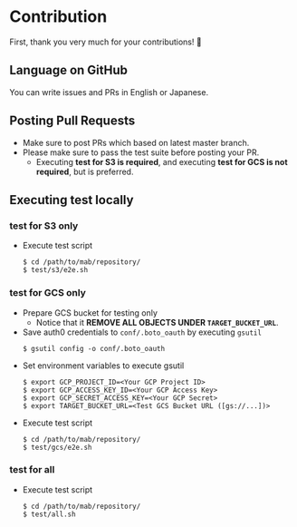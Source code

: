Contribution
============

First, thank you very much for your contributions! :tada:

Language on GitHub
------------------

You can write issues and PRs in English or Japanese.

Posting Pull Requests
---------------------

* Make sure to post PRs which based on latest master branch.
* Please make sure to pass the test suite before posting your PR.
    * Executing **test for S3 is required**, and executing **test for GCS is not required**, but is preferred.

Executing test locally
----------------------

### test for S3 only

* Execute test script
    ```
    $ cd /path/to/mab/repository/
    $ test/s3/e2e.sh
    ```

### test for GCS only

* Prepare GCS bucket for testing only
    * Notice that it **REMOVE ALL OBJECTS UNDER `TARGET_BUCKET_URL`**.
* Save auth0 credentials to `conf/.boto_oauth` by executing `gsutil`
    ```
    $ gsutil config -o conf/.boto_oauth
    ```
* Set environment variables to execute gsutil
    ```
    $ export GCP_PROJECT_ID=<Your GCP Project ID>
    $ export GCP_ACCESS_KEY_ID=<Your GCP Access Key>
    $ export GCP_SECRET_ACCESS_KEY=<Your GCP Secret>
    $ export TARGET_BUCKET_URL=<Test GCS Bucket URL ([gs://...])>
    ```
* Execute test script
    ```
    $ cd /path/to/mab/repository/
    $ test/gcs/e2e.sh
    ```

### test for all

* Execute test script
    ```
    $ cd /path/to/mab/repository/
    $ test/all.sh
    ```
